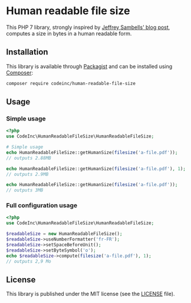 # Human readable file size

This PHP 7 library, strongly inspired by [Jeffrey Sambells' blog post](http://jeffreysambells.com/2012/10/25/human-readable-filesize-php),
computes a size in bytes in a human readable form. 

## Installation
This library is available through [Packagist](https://packagist.org/packages/codeinc/human-readable-file-size) 
and can be installed using [Composer](https://getcomposer.org/): 

```bash
composer require codeinc/human-readable-file-size
```


## Usage 

### Simple usage

```php
<?php
use CodeInc\HumanReadableFileSize\HumanReadableFileSize;

# Simple usage
echo HumanReadableFileSize::getHumanSize(filesize('a-file.pdf'));
// outputs 2.88MB 

echo HumanReadableFileSize::getHumanSize(filesize('a-file.pdf'), 1);
// outputs 2.9MB 

echo HumanReadableFileSize::getHumanSize(filesize('a-file.pdf'));
// outputs 3MB
```

### Full configuration usage

```php
<?php
use CodeInc\HumanReadableFileSize\HumanReadableFileSize;

$readableSize = new HumanReadableFileSize();
$readableSize->useNumberFormatter('fr-FR');
$readableSize->setSpaceBeforeUnit();
$readableSize->setByteSymbol('o');
echo $readableSize->compute(filesize('a-file.pdf'), 1);
// outputs 2,9 Mo 
```




## License
This library is published under the MIT license (see the [LICENSE](LICENSE) file). 

